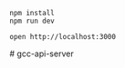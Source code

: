 ```
npm install
npm run dev
```

```
open http://localhost:3000
```
#   g c c - a p i - s e r v e r  
 